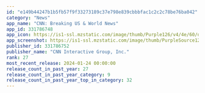 ```yaml
---
id: "e149b44247b1b5fb57f9f33273189c37e798e839cbbbfac1c2c2c78be76ba042"
category: "News"
app_name: "CNN: Breaking US & World News"
app_id: 331786748
app_icon: https://is1-ssl.mzstatic.com/image/thumb/Purple126/v4/4e/60/d5/4e60d51a-043f-6e87-696a-3e51a022ce9f/AppIcon-0-0-1x_U007emarketing-0-6-0-sRGB-85-220.png/1024x1024bb.png
app_screenshot: https://is1-ssl.mzstatic.com/image/thumb/PurpleSource126/v4/54/f1/ec/54f1ecf6-a74c-3802-f020-3fa6065af21d/ab5000e6-fbc6-4b68-8e9b-38dc2e287c3f_iPhone65-01-Eng.png/1242x2688bb.png
publisher_id: 331786752
publisher_name: "CNN Interactive Group, Inc."
rank: 27
most_recent_release: 2024-01-24 00:00:00
release_count_in_past_year: 27
release_count_in_past_year_category: 9
release_count_in_past_year_top_in_category: 32
---
```

